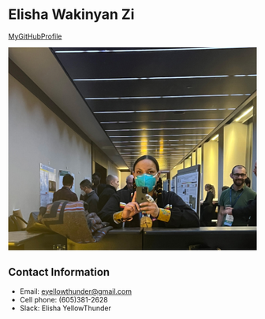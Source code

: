 
# **Elisha Wakinyan Zi**

[MyGitHubProfile](https://github.com/wakinyanzi/WakinyanZi)

![](selfie_maine.jpg)

## Contact Information
* Email: eyellowthunder@gmail.com
* Cell phone: (605)381-2628
* Slack: Elisha YellowThunder
